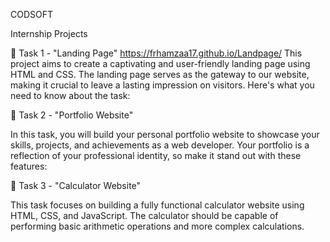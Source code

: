 CODSOFT

Internship Projects

📄 Task 1 - "Landing Page"
https://frhamzaa17.github.io/Landpage/
This project aims to create a captivating and user-friendly landing page using HTML and CSS. The landing page serves as the gateway to our website, making it crucial to leave a lasting impression on visitors. Here's what you need to know about the task:

📁 Task 2 - "Portfolio Website"

In this task, you will build your personal portfolio website to showcase your skills, projects, and achievements as a web developer. Your portfolio is a reflection of your professional identity, so make it stand out with these features:

🧮 Task 3 - "Calculator Website"

This task focuses on building a fully functional calculator website using HTML, CSS, and JavaScript. The calculator should be capable of performing basic arithmetic operations and more complex calculations.
